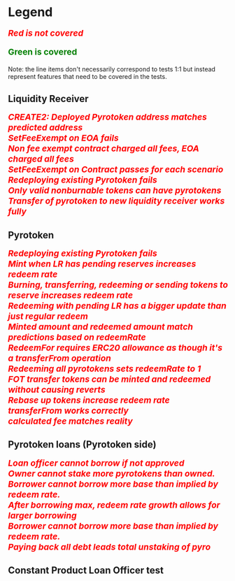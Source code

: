 

<style>
div{
    color:red;
    font-weight:bold;
    font-style:italic;
    font-size:1.2rem;
}
p {
    color:green;
    font-weight:bold;
    font-size:1.2rem;
}
</style>

# Legend
<div> Red is not covered</div>
<p> Green is covered</p>
Note: the line items don't necessarily correspond to tests 1:1 but instead represent features that need to be covered in the tests.

## Liquidity Receiver

<div> CREATE2: Deployed Pyrotoken address matches predicted address</div>
<div> SetFeeExempt on EOA fails</div>
<div> Non fee exempt contract charged all fees, EOA charged all fees</div>
<div> SetFeeExempt on Contract passes for each scenario</div>
<div> Redeploying existing Pyrotoken fails</div>
<div> Only valid nonburnable tokens can have pyrotokens</div>
<div> Transfer of pyrotoken to new liquidity receiver works fully</div>

## Pyrotoken

<div> Redeploying existing Pyrotoken fails</div>
<div> Mint when LR has pending reserves increases redeem rate</div>
<div>Burning, transferring, redeeming or sending tokens to reserve increases redeem rate</div>
<div>Redeeming with pending LR has a bigger update than just regular redeem</div>
<div>Minted amount and redeemed amount match predictions based on redeemRate</div>
<div>RedeemFor requires ERC20 allowance as though it's a transferFrom operation</div>
<div>Redeeming all pyrotokens sets redeemRate to 1</div>
<div>FOT transfer tokens can be minted and redeemed without causing reverts</div>
<div>Rebase up tokens increase redeem rate</div>
<div>transferFrom works correctly</div>
<div>calculated fee matches reality</div>


## Pyrotoken loans (Pyrotoken side)
<div>Loan officer cannot borrow if not approved</div>
<div>Owner cannot stake more pyrotokens than owned.</div>
<div>Borrower cannot borrow more base than implied by redeem rate.</div>
<div>After borrowing max, redeem rate growth allows for larger borrowing</div>
<div>Borrower cannot borrow more base than implied by redeem rate.</div>
<div>Paying back all debt leads total unstaking of pyro</div>

## Constant Product Loan Officer test 




